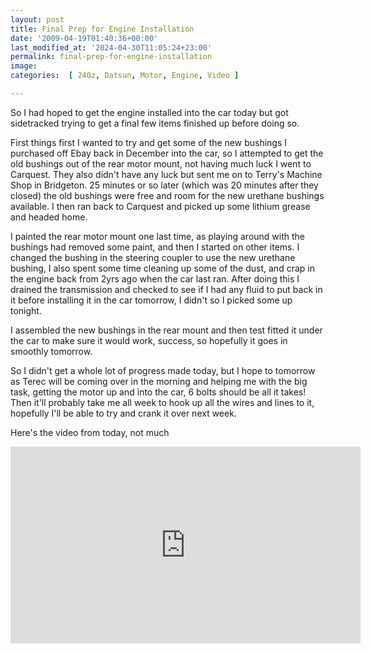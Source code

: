 ```yaml
---
layout: post
title: Final Prep for Engine Installation
date: '2009-04-19T01:40:36+00:00'
last_modified_at: '2024-04-30T11:05:24+23:00'
permalink: final-prep-for-engine-installation
image: 
categories:  [ 240z, Datsun, Motor, Engine, Video ]

---
```

So I had hoped to get the engine installed into the car today but got sidetracked trying to get a final few items finished up before doing so.

First things first I wanted to try and get some of the new bushings I purchased off Ebay back in December into the car, so I attempted to get the old bushings out of the rear motor mount, not having much luck I went to Carquest. They also didn't have any luck but sent me on to Terry's Machine Shop in Bridgeton. 25 minutes or so later (which was 20 minutes after they closed) the old bushings were free and room for the new urethane bushings available. I then ran back to Carquest and picked up some lithium grease and headed home.

I painted the rear motor mount one last time, as playing around with the bushings had removed some paint, and then I started on other items. I changed the bushing in the steering coupler to use the new urethane bushing, I also spent some time cleaning up some of the dust, and crap in the engine back from 2yrs ago when the car last ran. After doing this I drained the transmission and checked to see if I had any fluid to put back in it before installing it in the car tomorrow, I didn't so I picked some up tonight.

I assembled the new bushings in the rear mount and then test fitted it under the car to make sure it would work, success, so hopefully it goes in smoothly tomorrow.

So I didn't get a whole lot of progress made today, but I hope to tomorrow as Terec will be coming over in the morning and helping me with the big task, getting the motor up and into the car, 6 bolts should be all it takes! Then it'll probably take me all week to hook up all the wires and lines to it, hopefully I'll be able to try and crank it over next week.

Here's the video from today, not much

<iframe width="560" height="315" src="https://www.youtube.com/embed/L96tsQ4J5QI?si=oR_qDJ2oFGheIbtT" title="YouTube video player" frameborder="0" allow="accelerometer; autoplay; clipboard-write; encrypted-media; gyroscope; picture-in-picture; web-share" referrerpolicy="strict-origin-when-cross-origin" allowfullscreen></iframe>